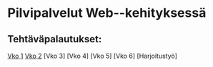# Pilvipalvelut Web--kehityksessä

## Tehtäväpalautukset:

[Vko 1](vko1.html)
[Vko 2](vko2.md)
[Vko 3]
[Vko 4]
[Vko 5]
[Vko 6]
[Harjoitustyö]
